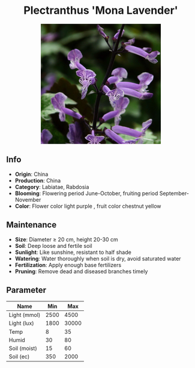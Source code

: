 <h1 align='center'>Plectranthus 'Mona Lavender'</h1>
<p align="center">
    <img 
        align='center'
        width='320'
        src="../images/plectranthus mona lavender.png" 
        alt='Plectranthus 'Mona Lavender'' />
</p>

## Info

 - **Origin**: China
 - **Production**: China
 - **Category**: Labiatae, Rabdosia
 - **Blooming**: Flowering period June-October, fruiting period September-November
 - **Color**: Flower color light purple , fruit color chestnut yellow

## Maintenance

 - **Size**: Diameter ≥ 20 cm, height 20-30 cm
 - **Soil**: Deep loose and fertile soil
 - **Sunlight**: Like sunshine, resistant to half shade
 - **Watering**: Water thoroughly when soil is dry, avoid saturated water
 - **Fertilization**: Apply enough base fertilizers
 - **Pruning**: Remove dead and diseased branches timely

## Parameter

| Name         | Min  | Max   |
|--------------|------|-------|
| Light (mmol) | 2500 | 4500  |
| Light (lux)  | 1800 | 30000 |
| Temp         | 8    | 35    |
| Humid        | 30   | 80    |
| Soil (moist) | 15   | 60    |
| Soil (ec)    | 350  | 2000  |